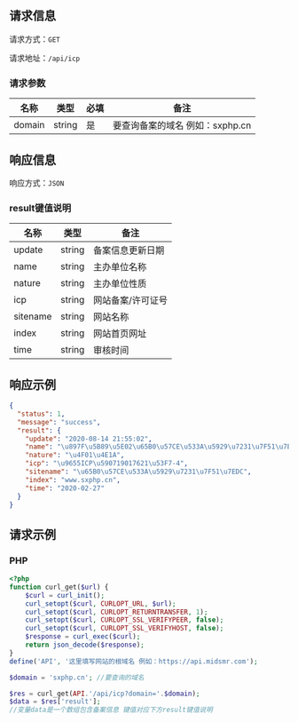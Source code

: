 ## 请求信息

请求方式：`GET`

请求地址：`/api/icp`

### 请求参数

|名称|类型|必填|备注|
|---|---|---|---|
|domain|string|是|要查询备案的域名 例如：sxphp.cn|

## 响应信息

响应方式：`JSON`

### result键值说明

|名称|类型|备注|
|---|---|---|
|update|string|备案信息更新日期|
|name|string|主办单位名称|
|nature|string|主办单位性质|
|icp|string|网站备案/许可证号|
|sitename|string|网站名称|
|index|string|网站首页网址|
|time|string|审核时间|

## 响应示例

```json
{
  "status": 1,
  "message": "success",
  "result": {
    "update": "2020-08-14 21:55:02",
    "name": "\u897F\u5B89\u5E02\u65B0\u57CE\u533A\u5929\u7231\u7F51\u7EDC\u5DE5\u4F5C\u5BA4",
    "nature": "\u4F01\u4E1A",
    "icp": "\u9655ICP\u590719017621\u53F7-4",
    "sitename": "\u65B0\u57CE\u533A\u5929\u7231\u7F51\u7EDC",
    "index": "www.sxphp.cn",
    "time": "2020-02-27"
  }
}
```

## 请求示例

### PHP

```php
<?php
function curl_get($url) {
    $curl = curl_init();
    curl_setopt($curl, CURLOPT_URL, $url);
    curl_setopt($curl, CURLOPT_RETURNTRANSFER, 1);
    curl_setopt($curl, CURLOPT_SSL_VERIFYPEER, false);
    curl_setopt($curl, CURLOPT_SSL_VERIFYHOST, false);
    $response = curl_exec($curl);
    return json_decode($response);
}
define('API', '这里填写网站的根域名 例如：https://api.midsmr.com');

$domain = 'sxphp.cn'; //要查询的域名

$res = curl_get(API.'/api/icp?domain='.$domain);
$data = $res['result'];
//变量data是一个数组包含备案信息 键值对应下方result键值说明

```
